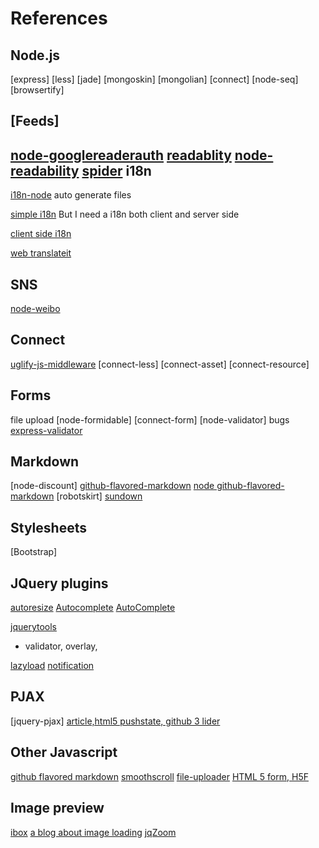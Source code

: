 References
====

Node.js
----
[express]
[less]
[jade]
[mongoskin]
[mongolian]
[connect]
[node-seq]
[browsertify]

[Feeds]
----
[node-googlereaderauth](https://github.com/Tobbe/googlereaderauth)
[readablity](http://code.google.com/p/arc90labs-readability/)
[node-readability](https://github.com/luin/node-readability)
[spider](https://github.com/mikeal/spider)
i18n
----
[i18n-node](https://github.com/mashpie/i18n-node)
auto generate files

[simple i18n](https://gist.github.com/578342)
But I need a i18n both client and server side

[client side i18n](http://requirejs.org/docs/api.html#i18n)

[web translateit](https://webtranslateit.com/)

SNS
----
[node-weibo](https://github.com/fengmk2/node-weibo)


Connect
----
[uglify-js-middleware](https://github.com/JakeWharton/uglify-js-middleware/blob/master/uglify-js-middleware.js)
[connect-less]
[connect-asset]
[connect-resource]

Forms
----
file upload [node-formidable]
[connect-form]
[node-validator]
bugs [express-validator](https://github.com/ctavan/express-validator)

Markdown
----
[node-discount]
[github-flavored-markdown](https://github.com/github/github-flavored-markdown)
[node github-flavored-markdown](https://github.com/isaacs/github-flavored-markdown)
[robotskirt]
[sundown](https://github.com/tanoku/sundown)

Stylesheets
----
[Bootstrap]

JQuery plugins
----
[autoresize](http://james.padolsey.com/javascript/jquery-plugin-autoresize/)
[Autocomplete](https://github.com/agarzola/jQueryAutocompletePlugin)
[AutoComplete](http://www.amirharel.com/2011/03/07/implementing-autocomplete-jquery-plugin-for-textarea/)

[jquerytools](https://github.com/jquerytools/jquerytools)
* validator, overlay, 

[lazyload](https://github.com/tuupola/jquery_lazyload)
[notification](http://www.erichynds.com/examples/jquery-notify/)

PJAX
----
[jquery-pjax]
[article,html5 pushstate, github 3 lider](https://github.com/blog/760-the-tree-slider)

Other Javascript
----
[github flavored markdown](https://github.com/github/github-flavored-markdown)
[smoothscroll](http://www.kryogenix.org/code/browser/smoothscroll/)
[file-uploader](https://github.com/valums/file-uploader)
[HTML 5 form, H5F](https://github.com/ryanseddon/H5F)

Image preview
----
[ibox](http://www.enthropia.com/labs/ibox/)
[a blog about image loading](http://jqueryfordesigners.com/image-loading/)
[jqZoom](http://www.mind-projects.it/projects/jqzoom/)

